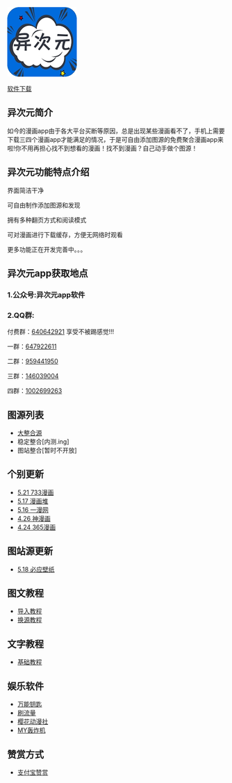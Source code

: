 <img src="./软件图片/source.jpg">

[软件下载](异次元.apk)
## 异次元简介

如今的漫画app由于各大平台买断等原因，总是出现某些漫画看不了，手机上需要下载三四个漫画app才能满足的情况，于是可自由添加图源的免费聚合漫画app来啦!你不用再担心找不到想看的漫画！找不到漫画？自己动手做个图源！


## 异次元功能特点介绍

界面简洁干净

可自由制作添加图源和发现

拥有多种翻页方式和阅读模式

可对漫画进行下载缓存，方便无网络时观看

更多功能正在开发完善中。。。


## 异次元app获取地点

### 1.公众号:异次元app软件


### 2.QQ群:


付费群：[640642921](http://qm.qq.com/cgi-bin/qm/qr?k=-Zc_HsVIdCWsidPSihAC2zlOPgaERHsH)
享受不被踢感觉!!!


一群：[647922611](http://qm.qq.com/cgi-bin/qm/qr?k=mTJNcgCTs1gwe7hPN791S4k0gRnv4eY-)


二群：[959441950](http://qm.qq.com/cgi-bin/qm/qr?k=nOi8NLsHKzvacaJTbYd9_5_YnVEm4Ba3)


三群：[146039004](http://qm.qq.com/cgi-bin/qm/qr?k=szcg5QOxMAOTEg3BN4eWkOoZCez0_ngP)


四群：[1002699263](http://qm.qq.com/cgi-bin/qm/qr?k=ObITPKZs9HeTLNP4T1rtSWdXGMxb1lsd)


## 图源列表

- [大整合源](图源.txt)
- 稳定整合[内测.ing]
- 图站整合[暂时不开放]

## 个别更新

- [5.21 733漫画](./个别更新/5.21733漫画.txt)
- [5.17 漫画堆](./个别更新/5.17漫画堆.txt)
- [5.16 一漫网](./个别更新/5.16一漫网.txt)
- [4.26 神漫画](./个别更新/4.25神漫画.txt)
- [4.24 365漫画](./个别更新/365漫画.txt)

## 图站源更新

- [5.18 必应壁纸](./图站源更新/5.18必应壁纸.txt)

## 图文教程

- [导入教程](./导入教程/扫码和网络导入图文教程.jpg)
- [换源教程](./导入教程/换源教程.jpg)

## 文字教程

- [基础教程](./导入教程/异次元基础教程.txt)

## 娱乐软件

- [万能钥匙](./分享软件/万能钥匙.apk)
- [刷流量](./分享软件/刷流量.apk)
- [樱花动漫社](./分享软件/樱花动漫社.apk)
- [MY轰炸机](MY轰炸机.apk)

## 赞赏方式

- [支付宝赞赏](https://qr.alipay.com/fkx062850dfrjdgwviaunbe)
